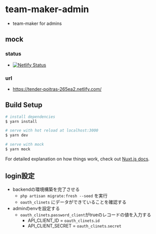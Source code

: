 # team-maker-admin
- team-maker for admins

## mock 
### status
- [![Netlify Status](https://api.netlify.com/api/v1/badges/4abb0641-6c64-4a32-b5e8-03d761a7fcff/deploy-status)](https://app.netlify.com/sites/tender-poitras-265ea2/deploys)

### url
- https://tender-poitras-265ea2.netlify.com/

## Build Setup

``` bash
# install dependencies
$ yarn install

# serve with hot reload at localhost:3000
$ yarn dev

# serve with mock
$ yarn mock
```

For detailed explanation on how things work, check out [Nuxt.js docs](https://nuxtjs.org).

## login設定
- backendの環境構築を完了させる
    - `php artisan migrate:fresh --seed` を実行
    - `oauth_clinets` にデータができていることを確認する
- adminのenvを設定する
    - `oauth_clinets`.`password_client`がtrueのレコードの値を入力する
        - API_CLIENT_ID = `oauth_clinets`.`id`
        - API_CLIENT_SECRET = `oauth_clinets`.`secret`
